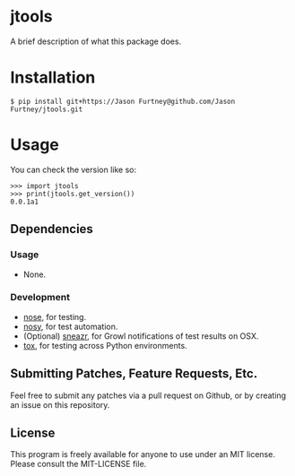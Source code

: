 # jtools

A brief description of what this package does.

# Installation

    $ pip install git+https://Jason Furtney@github.com/Jason Furtney/jtools.git

# Usage

You can check the version like so:

    >>> import jtools
    >>> print(jtools.get_version())
    0.0.1a1


## Dependencies

### Usage

- None.

### Development

- [nose](https://github.com/nose-devs/nose), for testing.
- [nosy](http://pypi.python.org/pypi/nosy), for test automation.
- (Optional) [sneazr](https://github.com/jessemiller/Sneazr.git), for
  Growl notifications of test results on OSX.
- [tox](http://tox.testrun.org/latest/), for testing across Python environments.

## Submitting Patches, Feature Requests, Etc.

Feel free to submit any patches via a pull request on Github, or by
creating an issue on this repository.

## License

This program is freely available for anyone to use under an MIT license.
Please consult the MIT-LICENSE file.
